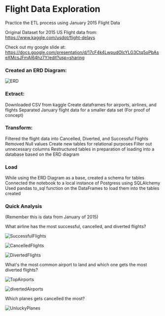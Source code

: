 # Flight Data Exploration
Practice the ETL process using January 2015 Flight Data

Original Dataset for 2015 US Flight data from: https://www.kaggle.com/usdot/flight-delays

Check out my google slide at: https://docs.google.com/presentation/d/17cF4k4LwpudOIcYLG3Ctq5oPbAseXMcsJFmAI64hz7Y/edit?usp=sharing

### Created an ERD Diagram:
![ERD](images/erd.PNG)


### Extract:

Downloaded CSV from kaggle
Create dataframes for airports, airlines, and flights
Separated January flight data for a smaller data set (For proof of concept)

### Transform:

Filtered the flight data into Cancelled, Diverted, and Successful Flights
Removed Null values
Create new tables for relational purposes
Filter out unnecessary columns
Restructured tables in preparation of loading into a database based on the ERD diagram

### Load

While using the ERD Diagram as a base, created a schema for tables
Connected the notebook to a local instance of Postgress using SQLAlchemy 
Used pandas to_sql function on the DataFrames to load them into the tables created

### Quick Analysis

(Remember this is data from January of 2015)

What airline has the most successful, cancelled, and diverted flights?

![SuccessfulFlights](images/sucAir.png)

![CancelledFlights](images/canAir.png)

![DivertedFlights](images/divAir.png)

What's the most common airport to land and which one gets the most diverted flights?

![TopAirports](images/topAirports.png)

![divertedAirports](images/divAirport.png)

Which planes gets cancelled the most?

![UnluckyPlanes](images/Unluck.png)
